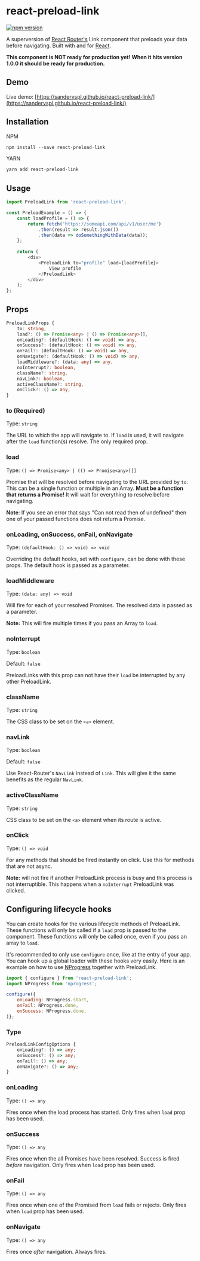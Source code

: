 # react-preload-link

[![npm version](https://img.shields.io/npm/v/react-preload-link.svg)](https://www.npmjs.com/package/react-preload-link)

A superversion of [React Router's](https://github.com/ReactTraining/react-router) Link component that preloads your data before navigating. Built with and for [React](http://facebook.github.io/react/index.html).

**This component is NOT ready for production yet! When it hits version 1.0.0 it should be ready for production.**

## Demo

Live demo: [https://sandervspl.github.io/react-preload-link/](https://sandervspl.github.io/react-preload-link/)

## Installation

NPM

```js
npm install --save react-preload-link
```

YARN

```js
yarn add react-preload-link
```

## Usage

```js
import PreloadLink from 'react-preload-link';

const PreloadExample = () => {
    const loadProfile = () => {
        return fetch('https://someapi.com/api/v1/user/me')
            .then(result => result.json())
            .then(data => doSomethingWithData(data));
    };
    
    return (
        <div>
            <PreloadLink to="profile" load={loadProfile}>
                View profile
            </PreloadLink>
        </div>
    );
};
```

## Props
```ts
PreloadLinkProps {
    to: string,
    load?: () => Promise<any> | () => Promise<any>[],
    onLoading?: (defaultHook: () => void) => any,
    onSuccess?: (defaultHook: () => void) => any,
    onFail?: (defaultHook: () => void) => any,
    onNavigate?: (defaultHook: () => void) => any,
    loadMiddleware?: (data: any) => any,
    noInterrupt?: boolean,
    className?: string,
    navLink?: boolean,
    activeClassName?: string,
    onClick?: () => any,
}
```

### to (Required)
Type: `string`

The URL to which the app will navigate to. If `load` is used, it will navigate after the `load` function(s) resolve. The only required prop.

### load
Type: `() => Promise<any> | (() => Promise<any>)[]`

Promise that will be resolved before navigating to the URL provided by `to`. This can be a single function or multiple in an Array. **Must be a function that returns a Promise!** It will wait for everything to resolve before navigating.

**Note**: If you see an error that says "Can not read then of undefined" then one of your passed functions does not return a Promise.

### onLoading, onSuccess, onFail, onNavigate
Type: `(defaultHook: () => void) => void`

Overriding the default hooks, set with `configure`, can be done with these props. The default hook is passed as a parameter.

### loadMiddleware
Type: `(data: any) => void`

Will fire for each of your resolved Promises. The resolved data is passed as a parameter.

**Note:** This will fire multiple times if you pass an Array to `load`.

### noInterrupt
Type: `boolean`

Default: `false`

 PreloadLinks with this prop can not have their `load` be interrupted by any other PreloadLink.
 
### className
Type: `string`

The CSS class to be set on the `<a>` element.

### navLink
Type: `boolean`

Default: `false`

Use React-Router's `NavLink` instead of `Link`. This will give it the same benefits as the regular `NavLink`.

### activeClassName
Type: `string`

CSS class to be set on the `<a>` element when its route is active.

### onClick
Type: `() => void`

For any methods that should be fired instantly on click. Use this for methods that are not async.

**Note:** will not fire if another PreloadLink process is busy and this process is not interruptible. This happens when a `noInterrupt` PreloadLink was clicked.

## Configuring lifecycle hooks

You can create hooks for the various lifecycle methods of PreloadLink. These functions will only be called if a `load` prop is passed to the component. These functions will only be called once, even if you pass an array to `load`. 

It's recommended to only use `configure` once, like at the entry of your app. You can hook up a global loader with these hooks very easily. Here is an example on how to use [NProgress](https://github.com/rstacruz/nprogress/) together with PreloadLink.

```js
import { configure } from 'react-preload-link';
import NProgress from 'nprogress';

configure({
    onLoading: NProgress.start,
    onFail: NProgress.done,
    onSuccess: NProgress.done,
)};
```

### Type
```ts
PreloadLinkConfigOptions {
    onLoading?: () => any;
    onSuccess?: () => any;
    onFail?: () => any;
    onNavigate?: () => any;
}
```

### onLoading
Type: `() => any`

Fires once when the load process has started. Only fires when `load` prop has been used.

### onSuccess
Type: `() => any`

Fires once when the all Promises have been resolved. Success is fired *before* navigation. Only fires when `load` prop has been used.

### onFail
Type: `() => any`

Fires once when one of the Promised from `load` fails or rejects. Only fires when `load` prop has been used.

### onNavigate
Type: `() => any`

Fires once *after* navigation. Always fires.
